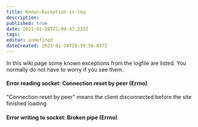 ```yaml
---
title: Known-Exception-in-log
description: 
published: true
date: 2021-01-28T21:00:47.232Z
tags: 
editor: undefined
dateCreated: 2021-01-28T20:39:56.877Z
---
```


In this wiki page some known exceptions from the logfile are listed. You normally do not have to worry if you see them.

#### Error reading socket: Connection reset by peer (Errno)
"Connection reset by peer" means the client disconnected before the site finished loading

#### Error writing to socket: Broken pipe (Errno)